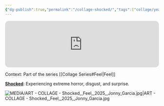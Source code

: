 ```yaml
---
{"dg-publish":true,"permalink":"/collage-shocked/","tags":["collage/year-2025","c/man","c/colour-red","c/colour-monochromatic","c/flat-background","c/colour-black","c/spikes","c/cactus","c/mouth","c/distortion","collage/series/feel/red"],"created":"2025-07-10T22:52:55.627-04:00","updated":"2025-08-26T11:14:49.199-04:00"}
---
```



<iframe style="border-radius:12px" src="https://open.spotify.com/embed/track/2FofjVBqwLQ7OGM8WQEbCs?utm_source=generator&theme=0" width="100%" height="152" frameBorder="0" allowfullscreen="" allow="autoplay; clipboard-write; encrypted-media; fullscreen; picture-in-picture" loading="lazy"></iframe>

Context: Part of the series [[Collage Series#Feel\|Feel]]

[**Shocked**](https://www.instagram.com/p/DL843kVx7tV/?utm_source=ig_web_copy_link&igsh=MzRlODBiNWFlZA==): Experiencing extreme horror, disgust, and surprise.

![MEDIA/ART - COLLAGE - Shocked,_Feel,_2025,_Jonny_Garcia.jpg|ART - COLLAGE - Shocked,_Feel,_2025,_Jonny_Garcia.jpg](/img/user/MEDIA/ART%20-%20COLLAGE%20-%20Shocked,_Feel,_2025,_Jonny_Garcia.jpg)

